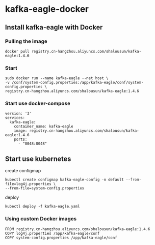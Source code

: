 # kafka-eagle-docker
## Install kafka-eagle with Docker

### Pulling the image

```
docker pull registry.cn-hangzhou.aliyuncs.com/shalousun/kafka-eagle:1.4.6
```

### Start

```
sudo docker run --name kafka-eagle --net host \
-v /conf/system-config.properties:/app/kafka-eagle/conf/system-config.properties \
registry.cn-hangzhou.aliyuncs.com/shalousun/kafka-eagle:1.4.6
```

### Start use docker-compose

```
version: '3'
services:
  kafka-eagle:
    container_name: kafka-eagle
    image: registry.cn-hangzhou.aliyuncs.com/shalousun/kafka-eagle:1.4.6
    ports:
      - "8048:8048"
```
## Start use kubernetes
create configmap
```
kubectl create configmap kafka-eagle-config -n default --from-file=log4j.properties \
--from-file=system-config.properties
```
deploy
```
kubectl deploy -f kafka-eagle.yaml
```
### Using custom Docker images

```
FROM registry.cn-hangzhou.aliyuncs.com/shalousun/kafka-eagle:1.4.6
COPY log4j.properties /app/kafka-eagle/conf
COPY system-config.properties /app/kafka-eagle/conf
```
